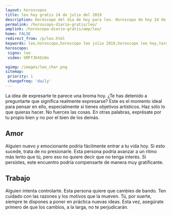 ```yaml
---
layout: horoscopos
title: leo hoy gratis 24 de julio del 2019 
description: Horóscopo del dia de hoy para leo. Horoscopo de hoy 24 de julio del 2019. Las predicciones de amor, trabajo, vida personal gratis.
permalink: /horoscopo-diario-gratis/leo/
amplink: /horoscopo-diario-gratis/amp/leo/
home: FALSE
redirect_from: /p/leo.html
keywords: leo,horoscopo,horoscopo leo julio 2019,horoscopo leo hoy,tarot leo julio 2019,horoscopo leo,tarot leo hoy,horoscopo de hoy,horoscopo diario,tarot del amor,horoscopo de hoy leo,horoscopo diario del tarot, Horoscopo de hoy leo 24 de julio del 2019,horóscopo del día,signos zodiacales 2019, el horoscopo de hoy
horoscopo:
 signo: leo
 video: GMFfJK4In8o

ogimg: /images/leo_char.png
sitemap:
 priority: 1
 changefreq: 'daily'
---
```



La idea de expresarte te parece una broma hoy. ¿Te has detenido a preguntarte que significa realmente expresarse? Este es el momento ideal para pensar en ello, especialmente si tienes objetivos artísticos. Haz sólo lo que quieras hacer. No fuerces las cosas. En otras palabras, exprésate por tu propio bien y no por el bien de los demás.

## Amor

Alguien nuevo y emocionante podría fácilmente entrar a tu vida hoy. Si esto sucede, trata de no presionarle. Esta persona podría avanzar a un ritmo más lento que tú, pero eso no quiere decir que no tenga interés. Si persistes, este encuentro podría compensarte de manera muy gratificante.

## Trabajo

Alguien intenta controlarte. Esta persona quiere que cambies de bando. Ten cuidado con las razones y los motivos que la mueven. Tú, por suerte, siempre te dispones a poner en práctica nuevas ideas. Esta vez, asegúrate primero de que los cambios, a la larga, no te perjudicarán.